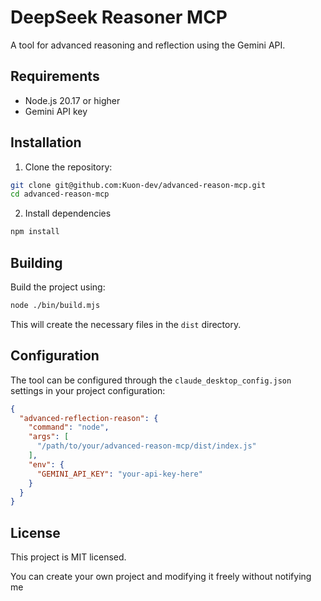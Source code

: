 # DeepSeek Reasoner MCP

A tool for advanced reasoning and reflection using the Gemini API.

## Requirements

- Node.js 20.17 or higher
- Gemini API key

## Installation

1. Clone the repository:
```bash
git clone git@github.com:Kuon-dev/advanced-reason-mcp.git
cd advanced-reason-mcp
```

2. Install dependencies
```bash
npm install
```

## Building

Build the project using:

```bash
node ./bin/build.mjs
```

This will create the necessary files in the `dist` directory.

## Configuration

The tool can be configured through the `claude_desktop_config.json` settings in your project configuration:

```json
{
  "advanced-reflection-reason": {
    "command": "node",
    "args": [
      "/path/to/your/advanced-reason-mcp/dist/index.js"
    ],
    "env": {
      "GEMINI_API_KEY": "your-api-key-here"
    }
  }
}
```

## License

This project is MIT licensed.

You can create your own project and modifying it freely without notifying me
